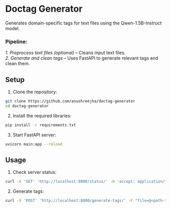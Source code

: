 # Doctag Generator

Generates domain-specific tags for text files using the Qwen-1.5B-Instruct model. 

### Pipeline:
*1. Preprocess text files (optional)* – Cleans input text files.<br>
*2. Generate and clean tags* – Uses FastAPI to generate relevant tags and clean them.

## Setup

1. Clone the repository:
```bash
git clone https://github.com/anushreejha/doctag-generator
cd doctag-generator
```

2. Install the required libraries:
```bash
pip install -r requirements.txt
```

3. Start FastAPI server:
```bash
uvicorn main:app --reload
```

## Usage

1. Check server status:
```bash
curl -X 'GET' 'http://localhost:8000/status/' -H 'accept: application/json'
```

2. Generate tags:
```bash
curl -X 'POST' 'http://localhost:8000/generate-tags/' -F "file=@<path-to-file>"
```
